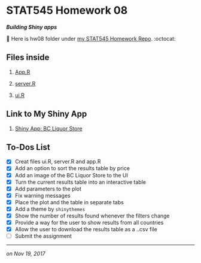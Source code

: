 
# STAT545 Homework 08 

_**Building Shiny apps**_

:round_pushpin: Here is hw08 folder under [my STAT545 Homework Repo](https://github.com/xinmiaow/STAT545-hw-Wang-Xinmiao). :octocat:


## Files inside

1. [App.R](https://github.com/xinmiaow/STAT545-hw-Wang-Xinmiao/blob/master/hw08/App.R)

2. [server.R](https://github.com/xinmiaow/STAT545-hw-Wang-Xinmiao/blob/master/hw08/server.R)

3. [ui.R](https://github.com/xinmiaow/STAT545-hw-Wang-Xinmiao/blob/master/hw08/ui.R)

## Link to My Shiny App

1. [Shiny App: BC Liquor Store](https://xinmiaow.shinyapps.io/hw08/)

## To-Dos List

- [X] Creat files ui.R, server.R and app.R
- [X] Add an option to sort the results table by price
- [X] Add an image of the BC Liquor Store to the UI
- [X] Turn the current results table into an interactive table
- [X] Add parameters to the plot
- [X] Fix warning messages
- [X] Place the plot and the table in separate tabs
- [X] Add a theme by `shinythemes`
- [X] Show the number of results found whenever the filters change
- [X] Provide a way for the user to show results from all countries
- [X] Allow the user to download the results table as a ..csv file
- [ ] Submit the assignment

***
*on Nov 19, 2017*